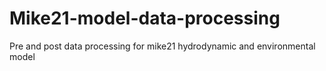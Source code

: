 # Mike21-model-data-processing
Pre and post data processing for mike21 hydrodynamic and environmental model
